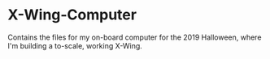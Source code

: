 # X-Wing-Computer
Contains the files for my on-board computer for the 2019 Halloween, where I'm building a to-scale, working X-Wing.
